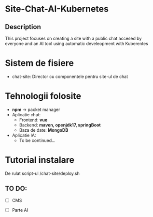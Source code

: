 # Site-Chat-AI-Kubernetes
## Description
This project focuses on creating a site with a public chat accesed by everyone and an AI tool using automatic develeopment with Kuberentes

# Sistem de fisiere
- chat-site: Director cu componentele pentru site-ul de chat

# Tehnologii folosite
- **npm** -> packet manager
- Aplicatie chat:
    - Frontend: **vue**
    - Backend: **maven, openjdk17, springBoot**
    - Baza de date: **MongoDB**
- Aplicatie IA: 
    - To be continued...


# Tutorial instalare
De rulat script-ul /chat-site/deploy.sh


## TO DO:
- [ ] CMS 
- [ ] Parte AI


